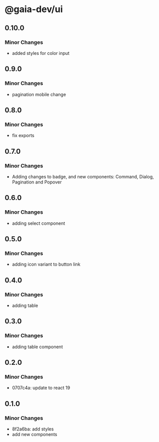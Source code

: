 # @gaia-dev/ui

## 0.10.0

### Minor Changes

- added styles for color input

## 0.9.0

### Minor Changes

- pagination mobile change

## 0.8.0

### Minor Changes

- fix exports

## 0.7.0

### Minor Changes

- Adding changes to badge, and new components: Command, Dialog, Pagination and Popover

## 0.6.0

### Minor Changes

- adding select component

## 0.5.0

### Minor Changes

- adding icon variant to button link

## 0.4.0

### Minor Changes

- adding table

## 0.3.0

### Minor Changes

- adding table component

## 0.2.0

### Minor Changes

- 0707c4a: update to react 19

## 0.1.0

### Minor Changes

- 8f2a6ba: add styles
- add new components
